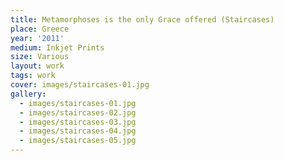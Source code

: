 ```yaml
---
title: Metamorphoses is the only Grace offered (Staircases)
place: Greece
year: '2011'
medium: Inkjet Prints
size: Various
layout: work
tags: work
cover: images/staircases-01.jpg
gallery:
  - images/staircases-01.jpg
  - images/staircases-02.jpg
  - images/staircases-03.jpg
  - images/staircases-04.jpg
  - images/staircases-05.jpg
---
```

